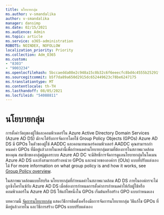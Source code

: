 ```yaml
---
title: นโยบายกลุ่ม
ms.author: v-smandalika
author: v-smandalika
manager: dansimp
ms.date: 02/15/2021
ms.audience: Admin
ms.topic: article
ms.service: o365-administration
ROBOTS: NOINDEX, NOFOLLOW
localization_priority: Priority
ms.collection: Adm_O365
ms.custom:
- "8303"
- "9003234"
ms.openlocfilehash: 5bccaedda08e2c948a15c0b32c6f6eeecfc8bd4c4555b25291f294fe5deb3019
ms.sourcegitcommit: b5f7da89a650d2915dc652449623c78be6247175
ms.translationtype: MT
ms.contentlocale: th-TH
ms.lasthandoff: 08/05/2021
ms.locfileid: "54088811"
---
```

# <a name="group-policy"></a>นโยบายกลุ่ม

การตั้งค่าวัตถุของผู้ใช้และคอมพิวเตอร์ใน Azure Active Directory Domain Services (Azure AD DS) มักจะได้รับการจัดการโดยใช้ Group Policy Objects (GPOs) Azure AD DS มี GPOs ในตัวของผู้ใช้ AADDC และคอนเทนเนอร์คอมพิวเตอร์ AADDC คุณสามารถกําหนดค่า GPOs ที่มีอยู่แล้วภายในเหล่านี้เพื่อกําหนดค่านโยบายกลุ่มตามที่ต้องการในสภาพแวดล้อมของคุณ สมาชิกของกลุ่มผู้ดูแลระบบ Azure AD DC จะมีสิทธิ์การจัดการดูแลนโยบายกลุ่มในโดเมน Azure AD DS และยังสามารถสร้างหน่วย GPOs และหน่วยขององค์กร (OUs) แบบที่ปรับแต่งเองได้ For more information on what group policy is and how it works, see [Group Policy overview](https://docs.microsoft.com/previous-versions/windows/it-pro/windows-server-2012-R2-and-2012/hh831791(v=ws.11)).

ในสภาพแวดล้อมแบบไฮบริด นโยบายกลุ่มที่กําหนดค่าในสภาพแวดล้อม AD DS ภายในองค์กรจะไม่ถูกซิงโครไนซ์กับ Azure AD DS เมื่อต้องการกําหนดการตั้งค่าการกําหนดค่าให้กับผู้ใช้หรือคอมพิวเตอร์ใน Azure AD DS ให้แก้ไขหนึ่งใน GPOs เริ่มต้นหรือสร้าง GPO แบบกําหนดเอง

บทความนี้ [จัดการนโยบายกลุ่ม](https://docs.microsoft.com/azure/active-directory-domain-services/manage-group-policy) แสดงวิธีการติดตั้งเครื่องมือการจัดการนโยบายกลุ่ม วิธีแก้ไข GPOs ที่มีอยู่แล้วภายใน และวิธีการสร้าง GPOs แบบปรับแต่งเอง




